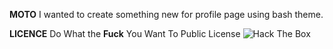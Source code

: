 **MOTO**
I wanted to create something new for profile page using bash theme.

**LICENCE**
Do What the **Fuck** You Want To Public License
<img src="https://www.hackthebox.eu/badge/image/42481" alt="Hack The Box">
